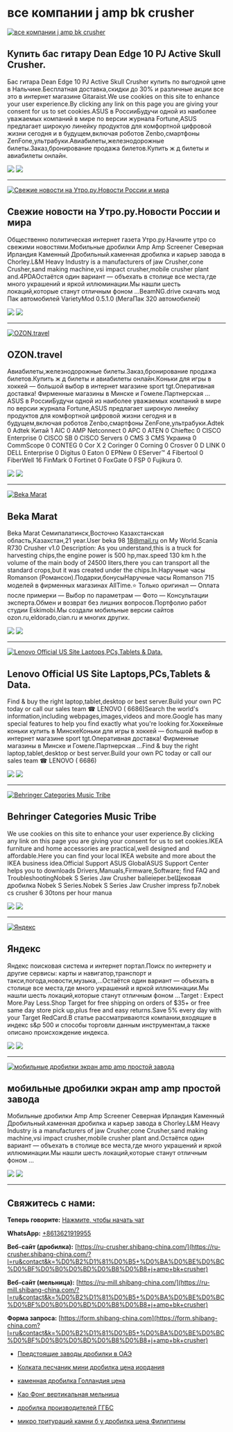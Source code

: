 # все компании j amp bk crusher

<a href="https://swt.shibang-china.com/?l=ru&img&k=%D0%B2%D1%81%D0%B5+%D0%BA%D0%BE%D0%BC%D0%BF%D0%B0%D0%BD%D0%B8%D0%B8+j+amp+bk+crusher" target="_blank">![все компании j amp bk crusher](http://static.shibang-china.com/all-800x300/1121.jpg)</a>

## Купить бас гитару Dean Edge 10 PJ Active Skull Crusher.
Бас гитара Dean Edge 10 PJ Active Skull Crusher купить по выгодной цене в Нальчике.Бесплатная доставка,скидки до 30% и различные акции все это в интернет магазине Gitaraist.We use cookies on this site to enhance your user experience.By clicking any link on this page you are giving your consent for us to set cookies.ASUS в РоссииБудучи одной из наиболее уважаемых компаний в мире по версии журнала Fortune,ASUS предлагает широкую линейку продуктов для комфортной цифровой жизни сегодня и в будущем,включая роботов Zenbo,смартфоны ZenFone,ультрабуки.Авиабилеты,железнодорожные билеты.Заказ,бронирование продажа билетов.Купить ж д билеты и авиабилеты онлайн.


<a href="https://whatsapp.shibangsoft.com/WhatsApp.php" target="_blank" title="WhatsApp">![](http://static.shibang-china.com/icon/whatsapp.png)</a> <a href="https://swt.shibang-china.com/?l=ru&icon&k=%D0%B2%D1%81%D0%B5+%D0%BA%D0%BE%D0%BC%D0%BF%D0%B0%D0%BD%D0%B8%D0%B8+j+amp+bk+crusher" target="_blank">![](http://static.shibang-china.com/icon/chat-ru.png)</a>

---

<a href="https://swt.shibang-china.com/?l=ru&img&k=%D0%B2%D1%81%D0%B5+%D0%BA%D0%BE%D0%BC%D0%BF%D0%B0%D0%BD%D0%B8%D0%B8+j+amp+bk+crusher" target="_blank">![Свежие новости на Утро.ру.Новости России и мира](http://static.shibang-china.com/all-800x300/489.jpg)</a>

## Свежие новости на Утро.ру.Новости России и мира
Общественно политическая интернет газета Утро.ру.Начните утро со свежими новостями.Мобильные дробилки Amp Amp Screener Северная Ирландия Каменный Дробильный.каменная дробилка и карьер завода в Chorley.L&amp;M Heavy Industry is a manufacturers of jaw Crusher,cone Crusher,sand making machine,vsi impact crusher,mobile crusher plant and.4PDAОстаётся один вариант — объехать в столице все места,где много украшений и яркой иллюминации.Мы нашли шесть локаций,которые станут отличным фоном …BeamNG.drive скачать мод Пак автомобилей VarietyMod 0.5.1.0 (МегаПак 320 автомобилей)


<a href="https://whatsapp.shibangsoft.com/WhatsApp.php" target="_blank" title="WhatsApp">![](http://static.shibang-china.com/icon/whatsapp.png)</a> <a href="https://swt.shibang-china.com/?l=ru&icon&k=%D0%B2%D1%81%D0%B5+%D0%BA%D0%BE%D0%BC%D0%BF%D0%B0%D0%BD%D0%B8%D0%B8+j+amp+bk+crusher" target="_blank">![](http://static.shibang-china.com/icon/chat-ru.png)</a>

---

<a href="https://swt.shibang-china.com/?l=ru&img&k=%D0%B2%D1%81%D0%B5+%D0%BA%D0%BE%D0%BC%D0%BF%D0%B0%D0%BD%D0%B8%D0%B8+j+amp+bk+crusher" target="_blank">![OZON.travel](http://static.shibang-china.com/all-800x300/213.jpg)</a>

## OZON.travel
Авиабилеты,железнодорожные билеты.Заказ,бронирование продажа билетов.Купить ж д билеты и авиабилеты онлайн.Коньки для игры в хоккей — большой выбор в интернет магазине sport tgt.Оперативная доставка! Фирменные магазины в Минске и Гомеле.Партнерская …ASUS в РоссииБудучи одной из наиболее уважаемых компаний в мире по версии журнала Fortune,ASUS предлагает широкую линейку продуктов для комфортной цифровой жизни сегодня и в будущем,включая роботов Zenbo,смартфоны ZenFone,ультрабуки.Adtek 0 Adtek Китай 1 AIC 0 AMP Netconnect 0 APC 0 ATEN 0 Chieftec 0 CISCO Enterprise 0 CISCO SB 0 CISCO Servers 0 CMS 3 CMS Украина 0 CommScope 0 CONTEG 0 Cor X 2 Coringer 0 Corning 0 Crosver 0 D LINK 0 DELL Enterprise 0 Digitus 0 Eaton 0 EPNew 0 EServer™ 4 Fibertool 0 FiberWell 16 FinMark 0 Fortinet 0 FoxGate 0 FSP 0 Fujikura 0.


<a href="https://whatsapp.shibangsoft.com/WhatsApp.php" target="_blank" title="WhatsApp">![](http://static.shibang-china.com/icon/whatsapp.png)</a> <a href="https://swt.shibang-china.com/?l=ru&icon&k=%D0%B2%D1%81%D0%B5+%D0%BA%D0%BE%D0%BC%D0%BF%D0%B0%D0%BD%D0%B8%D0%B8+j+amp+bk+crusher" target="_blank">![](http://static.shibang-china.com/icon/chat-ru.png)</a>

---

<a href="https://swt.shibang-china.com/?l=ru&img&k=%D0%B2%D1%81%D0%B5+%D0%BA%D0%BE%D0%BC%D0%BF%D0%B0%D0%BD%D0%B8%D0%B8+j+amp+bk+crusher" target="_blank">![Beka Marat](http://static.shibang-china.com/all-800x300/1087.jpg)</a>

## Beka Marat
Beka Marat Семипалатинск,Восточно Казахстанская область,Казахстан,21 year.User beka 98 18@mail.ru on My World.Scania R730 Crusher v1.0 Description: As you understand,this is a truck for harvesting chips,the engine power is 500 hp,max.speed 130 km h.the volume of the main body of 24500 liters,there you can transport all the standard crops,but it was created under the chips.In.Наручные часы Romanson (Романсон).Подарки,бонусыНаручные часы Romanson 715 моделей в фирменных магазинах AllTime.⭐ Только оригинал — Оплата после примерки — Выбор по параметрам — Фото — Консультации эксперта.Обмен и возврат без лишних вопросов.Портфолио работ студии Eskimobi.Мы создали мобильные версии сайтов ozon.ru,eldorado,cian.ru и многих других.


<a href="https://whatsapp.shibangsoft.com/WhatsApp.php" target="_blank" title="WhatsApp">![](http://static.shibang-china.com/icon/whatsapp.png)</a> <a href="https://swt.shibang-china.com/?l=ru&icon&k=%D0%B2%D1%81%D0%B5+%D0%BA%D0%BE%D0%BC%D0%BF%D0%B0%D0%BD%D0%B8%D0%B8+j+amp+bk+crusher" target="_blank">![](http://static.shibang-china.com/icon/chat-ru.png)</a>

---

<a href="https://swt.shibang-china.com/?l=ru&img&k=%D0%B2%D1%81%D0%B5+%D0%BA%D0%BE%D0%BC%D0%BF%D0%B0%D0%BD%D0%B8%D0%B8+j+amp+bk+crusher" target="_blank">![Lenovo Official US Site Laptops,PCs,Tablets &amp; Data.](http://static.shibang-china.com/all-800x300/561.jpg)</a>

## Lenovo Official US Site Laptops,PCs,Tablets &amp; Data.
Find &amp; buy the right laptop,tablet,desktop or best server.️Build your own PC today or call our sales team ☎ LENOVO ( 6686)Search the world's information,including webpages,images,videos and more.Google has many special features to help you find exactly what you're looking for.Хоккейные коньки купить в МинскеКоньки для игры в хоккей — большой выбор в интернет магазине sport tgt.Оперативная доставка! Фирменные магазины в Минске и Гомеле.Партнерская …Find &amp; buy the right laptop,tablet,desktop or best server.️Build your own PC today or call our sales team ☎ LENOVO ( 6686)


<a href="https://whatsapp.shibangsoft.com/WhatsApp.php" target="_blank" title="WhatsApp">![](http://static.shibang-china.com/icon/whatsapp.png)</a> <a href="https://swt.shibang-china.com/?l=ru&icon&k=%D0%B2%D1%81%D0%B5+%D0%BA%D0%BE%D0%BC%D0%BF%D0%B0%D0%BD%D0%B8%D0%B8+j+amp+bk+crusher" target="_blank">![](http://static.shibang-china.com/icon/chat-ru.png)</a>

---

<a href="https://swt.shibang-china.com/?l=ru&img&k=%D0%B2%D1%81%D0%B5+%D0%BA%D0%BE%D0%BC%D0%BF%D0%B0%D0%BD%D0%B8%D0%B8+j+amp+bk+crusher" target="_blank">![Behringer Categories Music Tribe](http://static.shibang-china.com/all-800x300/1491.jpg)</a>

## Behringer Categories Music Tribe
We use cookies on this site to enhance your user experience.By clicking any link on this page you are giving your consent for us to set cookies.IKEA furniture and home accessories are practical,well designed and affordable.Here you can find your local IKEA website and more about the IKEA business idea.Official Support ASUS GlobalASUS Support Center helps you to downloads Drivers,Manuals,Firmware,Software; find FAQ and TroubleshootingNobek S Series Jaw Crusher balieieper.beЩековая дробилка Nobek S Series.Nobek S Series Jaw Crusher impress fp7.nobek cs crusher 6 30tons per hour manua


<a href="https://whatsapp.shibangsoft.com/WhatsApp.php" target="_blank" title="WhatsApp">![](http://static.shibang-china.com/icon/whatsapp.png)</a> <a href="https://swt.shibang-china.com/?l=ru&icon&k=%D0%B2%D1%81%D0%B5+%D0%BA%D0%BE%D0%BC%D0%BF%D0%B0%D0%BD%D0%B8%D0%B8+j+amp+bk+crusher" target="_blank">![](http://static.shibang-china.com/icon/chat-ru.png)</a>

---

<a href="https://swt.shibang-china.com/?l=ru&img&k=%D0%B2%D1%81%D0%B5+%D0%BA%D0%BE%D0%BC%D0%BF%D0%B0%D0%BD%D0%B8%D0%B8+j+amp+bk+crusher" target="_blank">![Яндекс](http://static.shibang-china.com/all-800x300/1315.jpg)</a>

## Яндекс
Яндекс поисковая система и интернет портал.Поиск по интернету и другие сервисы: карты и навигатор,транспорт и такси,погода,новости,музыка,…Остаётся один вариант — объехать в столице все места,где много украшений и яркой иллюминации.Мы нашли шесть локаций,которые станут отличным фоном …Target : Expect More.Pay Less.Shop Target for free shipping on orders of $35+ or free same day store pick up,plus free and easy returns.Save 5% every day with your Target RedCard.В статье рассматриваются компании,входящие в индекс s&amp;p 500 и способы торговли данным инструментам,а также описано происхождение индекса.


<a href="https://whatsapp.shibangsoft.com/WhatsApp.php" target="_blank" title="WhatsApp">![](http://static.shibang-china.com/icon/whatsapp.png)</a> <a href="https://swt.shibang-china.com/?l=ru&icon&k=%D0%B2%D1%81%D0%B5+%D0%BA%D0%BE%D0%BC%D0%BF%D0%B0%D0%BD%D0%B8%D0%B8+j+amp+bk+crusher" target="_blank">![](http://static.shibang-china.com/icon/chat-ru.png)</a>

---

<a href="https://swt.shibang-china.com/?l=ru&img&k=%D0%B2%D1%81%D0%B5+%D0%BA%D0%BE%D0%BC%D0%BF%D0%B0%D0%BD%D0%B8%D0%B8+j+amp+bk+crusher" target="_blank">![мобильные дробилки экран amp amp простой завода](http://static.shibang-china.com/all-800x300/120.jpg)</a>

## мобильные дробилки экран amp amp простой завода
Мобильные дробилки Amp Amp Screener Северная Ирландия Каменный Дробильный.каменная дробилка и карьер завода в Chorley.L&amp;M Heavy Industry is a manufacturers of jaw Crusher,cone Crusher,sand making machine,vsi impact crusher,mobile crusher plant and.Остаётся один вариант — объехать в столице все места,где много украшений и яркой иллюминации.Мы нашли шесть локаций,которые станут отличным фоном …

<a href="https://whatsapp.shibangsoft.com/WhatsApp.php" target="_blank" title="WhatsApp">![](http://static.shibang-china.com/icon/whatsapp.png)</a> <a href="https://swt.shibang-china.com/?l=ru&icon&k=%D0%B2%D1%81%D0%B5+%D0%BA%D0%BE%D0%BC%D0%BF%D0%B0%D0%BD%D0%B8%D0%B8+j+amp+bk+crusher" target="_blank">![](http://static.shibang-china.com/icon/chat-ru.png)</a>

---
## Свяжитесь с нами:

**Теперь говорите:** [Нажмите, чтобы начать чат](https://swt.shibang-china.com?l=ru&contact&k=%D0%B2%D1%81%D0%B5+%D0%BA%D0%BE%D0%BC%D0%BF%D0%B0%D0%BD%D0%B8%D0%B8+j+amp+bk+crusher)

**WhatsApp:**  [+8613621919955](https://whatsapp.shibangsoft.com/WhatsApp.php)

**Веб-сайт (дробилка):** [https://ru-crusher.shibang-china.com/](https://ru-crusher.shibang-china.com/?l=ru&contact&k=%D0%B2%D1%81%D0%B5+%D0%BA%D0%BE%D0%BC%D0%BF%D0%B0%D0%BD%D0%B8%D0%B8+j+amp+bk+crusher)

**Веб-сайт (мельница):** [https://ru-mill.shibang-china.com/](https://ru-mill.shibang-china.com/?l=ru&contact&k=%D0%B2%D1%81%D0%B5+%D0%BA%D0%BE%D0%BC%D0%BF%D0%B0%D0%BD%D0%B8%D0%B8+j+amp+bk+crusher)

**Форма запроса:** [https://form.shibang-china.com](https://form.shibang-china.com?l=ru&contact&k=%D0%B2%D1%81%D0%B5+%D0%BA%D0%BE%D0%BC%D0%BF%D0%B0%D0%BD%D0%B8%D0%B8+j+amp+bk+crusher)

* [Предстоящие заводы дробилки в ОАЭ](../133/%D0%9F%D1%80%D0%B5%D0%B4%D1%81%D1%82%D0%BE%D1%8F%D1%89%D0%B8%D0%B5%20%D0%B7%D0%B0%D0%B2%D0%BE%D0%B4%D1%8B%20%D0%B4%D1%80%D0%BE%D0%B1%D0%B8%D0%BB%D0%BA%D0%B8%20%D0%B2%20%D0%9E%D0%90%D0%AD.md)

* [Колката песчаник мини дробилка цена иордания](../131/%D0%9A%D0%BE%D0%BB%D0%BA%D0%B0%D1%82%D0%B0%20%D0%BF%D0%B5%D1%81%D1%87%D0%B0%D0%BD%D0%B8%D0%BA%20%D0%BC%D0%B8%D0%BD%D0%B8%20%D0%B4%D1%80%D0%BE%D0%B1%D0%B8%D0%BB%D0%BA%D0%B0%20%D1%86%D0%B5%D0%BD%D0%B0%20%D0%B8%D0%BE%D1%80%D0%B4%D0%B0%D0%BD%D0%B8%D1%8F.md)

* [каменная дробилка Голландия цена](../131/%D0%BA%D0%B0%D0%BC%D0%B5%D0%BD%D0%BD%D0%B0%D1%8F%20%D0%B4%D1%80%D0%BE%D0%B1%D0%B8%D0%BB%D0%BA%D0%B0%20%D0%93%D0%BE%D0%BB%D0%BB%D0%B0%D0%BD%D0%B4%D0%B8%D1%8F%20%D1%86%D0%B5%D0%BD%D0%B0.md)

* [Као Фонг вертикальная мельница](../135/%D0%9A%D0%B0%D0%BE%20%D0%A4%D0%BE%D0%BD%D0%B3%20%D0%B2%D0%B5%D1%80%D1%82%D0%B8%D0%BA%D0%B0%D0%BB%D1%8C%D0%BD%D0%B0%D1%8F%20%D0%BC%D0%B5%D0%BB%D1%8C%D0%BD%D0%B8%D1%86%D0%B0.md)

* [дробилка производителей ГГБС](../135/%D0%B4%D1%80%D0%BE%D0%B1%D0%B8%D0%BB%D0%BA%D0%B0%20%D0%BF%D1%80%D0%BE%D0%B8%D0%B7%D0%B2%D0%BE%D0%B4%D0%B8%D1%82%D0%B5%D0%BB%D0%B5%D0%B9%20%D0%93%D0%93%D0%91%D0%A1.md)

* [микро тритураций камни б  у дробилка цена Филиппины](../133/%D0%BC%D0%B8%D0%BA%D1%80%D0%BE%20%D1%82%D1%80%D0%B8%D1%82%D1%83%D1%80%D0%B0%D1%86%D0%B8%D0%B9%20%D0%BA%D0%B0%D0%BC%D0%BD%D0%B8%20%D0%B1%20%20%D1%83%20%D0%B4%D1%80%D0%BE%D0%B1%D0%B8%D0%BB%D0%BA%D0%B0%20%D1%86%D0%B5%D0%BD%D0%B0%20%D0%A4%D0%B8%D0%BB%D0%B8%D0%BF%D0%BF%D0%B8%D0%BD%D1%8B.md)